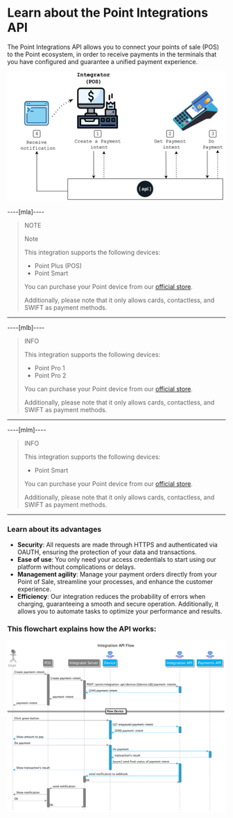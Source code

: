 # Learn about the Point Integrations API

The Point Integrations API allows you to connect your points of sale (POS) to the Point ecosystem, in order to receive payments in the terminals that you have configured and guarantee a unified payment experience.

![Diagram 1](/images/point-api/1-diagram-en.png)

----[mla]----
> NOTE
>
> Note
>
> This integration supports the following devices:
>
> - Point Plus (POS)
> - Point Smart
>
> You can purchase your Point device from our [official store](https://www.mercadopago.com.ar/point).
>
> Additionally, please note that it only allows cards, contactless, and SWIFT as payment methods.

------------

----[mlb]----
> INFO
>
> This integration supports the following devices:
>
> - Point Pro 1
> - Point Pro 2
>
> You can purchase your Point device from our [official store](https://www.mercadopago.com.br/point).
>
> Additionally, please note that it only allows cards, contactless, and SWIFT as payment methods.

------------

----[mlm]----
> INFO
>
> This integration supports the following devices:
>
> - Point Smart
>
> You can purchase your Point device from our [official store](https://www.mercadopago.com.br/point).
>
> Additionally, please note that it only allows cards, contactless, and SWIFT as payment methods.

------------



### Learn about its advantages

* **Security**: All requests are made through HTTPS and authenticated via OAUTH, ensuring the protection of your data and transactions.
* **Ease of use**: You only need your access credentials to start using our platform without complications or delays.
* **Management agility**: Manage your payment orders directly from your Point of Sale, streamline your processes, and enhance the customer experience.
* **Efficiency**: Our integration reduces the probability of errors when charging, guaranteeing a smooth and secure operation. Additionally, it allows you to automate tasks to optimize your performance and results.

### This flowchart explains how the API works:

![Mercado Pago Point Flow](/images/point-api/2-flow-diagram-en.png)